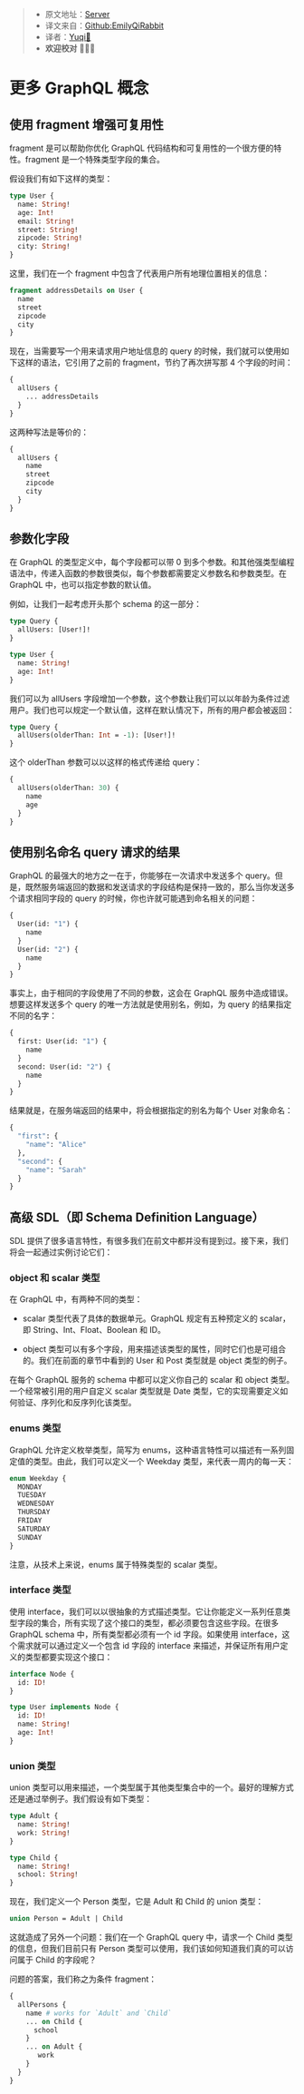 > * 原文地址：[Server](https://www.howtographql.com/advanced/1-server/)
> * 译文来自：[Github:EmilyQiRabbit](https://github.com/EmilyQiRabbit/GraphQLTranslation)
> * 译者：[Yuqi🌸](https://github.com/EmilyQiRabbit)
> * **欢迎校对** 🙋‍♀️🎉

# 更多 GraphQL 概念

## 使用 fragment 增强可复用性

fragment 是可以帮助你优化 GraphQL 代码结构和可复用性的一个很方便的特性。fragment 是一个特殊类型字段的集合。

假设我们有如下这样的类型：

```graphql
type User {
  name: String!
  age: Int!
  email: String!
  street: String!
  zipcode: String!
  city: String!
}
```

这里，我们在一个 fragment 中包含了代表用户所有地理位置相关的信息：

```graphql
fragment addressDetails on User {
  name
  street
  zipcode
  city
}
```

现在，当需要写一个用来请求用户地址信息的 query 的时候，我们就可以使用如下这样的语法，它引用了之前的 fragment，节约了再次拼写那 4 个字段的时间：

```graphql
{
  allUsers {
    ... addressDetails
  }
}
```

这两种写法是等价的：

```graphql
{
  allUsers {
    name
    street
    zipcode
    city
  }
}
```

## 参数化字段

在 GraphQL 的类型定义中，每个字段都可以带 0 到多个参数。和其他强类型编程语法中，传递入函数的参数很类似，每个参数都需要定义参数名和参数类型。在 GraphQL 中，也可以指定参数的默认值。

例如，让我们一起考虑开头那个 schema 的这一部分：

```graphql
type Query {
  allUsers: [User!]!
}

type User {
  name: String!
  age: Int!
}
```

我们可以为 allUsers 字段增加一个参数，这个参数让我们可以以年龄为条件过滤用户。我们也可以规定一个默认值，这样在默认情况下，所有的用户都会被返回：

```graphql
type Query {
  allUsers(olderThan: Int = -1): [User!]!
}
```

这个 olderThan 参数可以以这样的格式传递给 query：

```graphql
{
  allUsers(olderThan: 30) {
    name
    age
  }
}
```

## 使用别名命名 query 请求的结果

GraphQL 的最强大的地方之一在于，你能够在一次请求中发送多个 query。但是，既然服务端返回的数据和发送请求的字段结构是保持一致的，那么当你发送多个请求相同字段的 query 的时候，你也许就可能遇到命名相关的问题：

```graphql
{
  User(id: "1") {
    name
  }
  User(id: "2") {
    name
  }
}
```

事实上，由于相同的字段使用了不同的参数，这会在 GraphQL 服务中造成错误。想要这样发送多个 query 的唯一方法就是使用别名，例如，为 query 的结果指定不同的名字：

```graphql
{
  first: User(id: "1") {
    name
  }
  second: User(id: "2") {
    name
  }
}
```

结果就是，在服务端返回的结果中，将会根据指定的别名为每个 User 对象命名：

```graphql
{
  "first": {
    "name": "Alice"
  },
  "second": {
    "name": "Sarah"
  }
}
```

## 高级 SDL（即 Schema Definition Language）

SDL 提供了很多语言特性，有很多我们在前文中都并没有提到过。接下来，我们将会一起通过实例讨论它们：

### object 和 scalar 类型

在 GraphQL 中，有两种不同的类型：

* scalar 类型代表了具体的数据单元。GraphQL 规定有五种预定义的 scalar，即 String、Int、Float、Boolean 和 ID。

* object 类型可以有多个字段，用来描述该类型的属性，同时它们也是可组合的。我们在前面的章节中看到的 User 和 Post 类型就是 object 类型的例子。

在每个 GraphQL 服务的 schema 中都可以定义你自己的 scalar 和 object 类型。一个经常被引用的用户自定义 scalar 类型就是 Date 类型，它的实现需要定义如何验证、序列化和反序列化该类型。

### enums 类型

GraphQL 允许定义枚举类型，简写为 enums，这种语言特性可以描述有一系列固定值的类型。由此，我们可以定义一个 Weekday 类型，来代表一周内的每一天：

```graphql
enum Weekday {
  MONDAY
  TUESDAY
  WEDNESDAY
  THURSDAY
  FRIDAY
  SATURDAY
  SUNDAY
}
```

注意，从技术上来说，enums 属于特殊类型的 scalar 类型。

### interface 类型

使用 interface，我们可以以很抽象的方式描述类型。它让你能定义一系列任意类型字段的集合，所有实现了这个接口的类型，都必须要包含这些字段。在很多 GraphQL schema 中，所有类型都必须有一个 id 字段。如果使用 interface，这个需求就可以通过定义一个包含 id 字段的 interface 来描述，并保证所有用户定义的类型都要实现这个接口：

```graphql
interface Node {
  id: ID!
}

type User implements Node {
  id: ID!
  name: String!
  age: Int!
}
```

### union 类型

union 类型可以用来描述，一个类型属于其他类型集合中的一个。最好的理解方式还是通过举例子。我们假设有如下类型：

```graphql
type Adult {
  name: String!
  work: String!
}

type Child {
  name: String!
  school: String!
}
```

现在，我们定义一个 Person 类型，它是 Adult 和 Child 的 union 类型：

```graphql
union Person = Adult | Child
```

这就造成了另外一个问题：我们在一个 GraphQL query 中，请求一个 Child 类型的信息，但我们目前只有 Person 类型可以使用，我们该如何知道我们真的可以访问属于 Child 的字段呢？

问题的答案，我们称之为条件 fragment：

```graphql
{
  allPersons {
    name # works for `Adult` and `Child`
    ... on Child {
      school
    }
    ... on Adult {
       work
    }
  }
}
```
